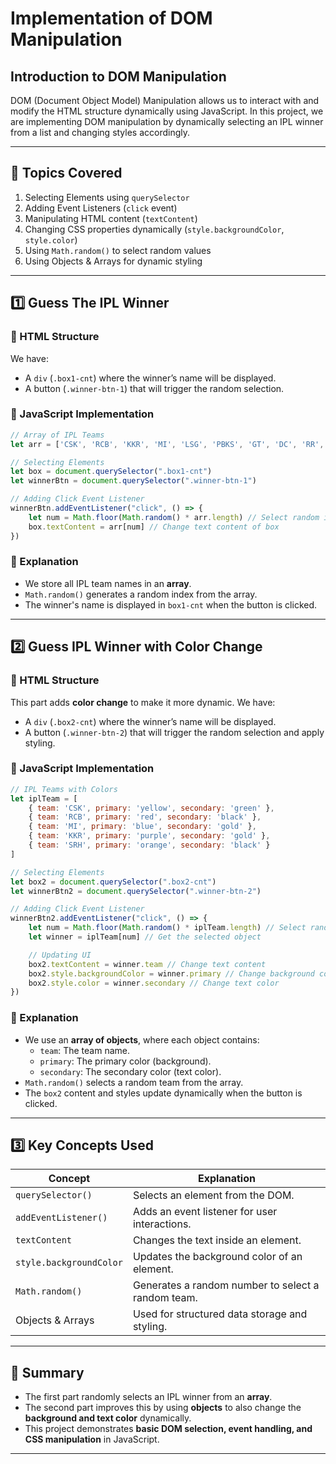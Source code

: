 # **Implementation of DOM Manipulation**  

## **Introduction to DOM Manipulation**
DOM (Document Object Model) Manipulation allows us to interact with and modify the HTML structure dynamically using JavaScript. In this project, we are implementing DOM manipulation by dynamically selecting an IPL winner from a list and changing styles accordingly.

---

## **📌 Topics Covered**
1. Selecting Elements using `querySelector`
2. Adding Event Listeners (`click` event)
3. Manipulating HTML content (`textContent`)
4. Changing CSS properties dynamically (`style.backgroundColor`, `style.color`)
5. Using `Math.random()` to select random values
6. Using Objects & Arrays for dynamic styling

---

## **1️⃣ Guess The IPL Winner**
### **📌 HTML Structure**
We have:
- A `div` (`.box1-cnt`) where the winner’s name will be displayed.
- A button (`.winner-btn-1`) that will trigger the random selection.

### **📌 JavaScript Implementation**
```js
// Array of IPL Teams
let arr = ['CSK', 'RCB', 'KKR', 'MI', 'LSG', 'PBKS', 'GT', 'DC', 'RR', 'SRH']

// Selecting Elements
let box = document.querySelector(".box1-cnt")
let winnerBtn = document.querySelector(".winner-btn-1")

// Adding Click Event Listener
winnerBtn.addEventListener("click", () => {
    let num = Math.floor(Math.random() * arr.length) // Select random index
    box.textContent = arr[num] // Change text content of box
})
```
### **📌 Explanation**
- We store all IPL team names in an **array**.
- `Math.random()` generates a random index from the array.
- The winner's name is displayed in `box1-cnt` when the button is clicked.

---

## **2️⃣ Guess IPL Winner with Color Change**
### **📌 HTML Structure**
This part adds **color change** to make it more dynamic. We have:
- A `div` (`.box2-cnt`) where the winner’s name will be displayed.
- A button (`.winner-btn-2`) that will trigger the random selection and apply styling.

### **📌 JavaScript Implementation**
```js
// IPL Teams with Colors
let iplTeam = [
    { team: 'CSK', primary: 'yellow', secondary: 'green' },
    { team: 'RCB', primary: 'red', secondary: 'black' },
    { team: 'MI', primary: 'blue', secondary: 'gold' },
    { team: 'KKR', primary: 'purple', secondary: 'gold' },
    { team: 'SRH', primary: 'orange', secondary: 'black' }
]

// Selecting Elements
let box2 = document.querySelector(".box2-cnt")
let winnerBtn2 = document.querySelector(".winner-btn-2")

// Adding Click Event Listener
winnerBtn2.addEventListener("click", () => {
    let num = Math.floor(Math.random() * iplTeam.length) // Select random index
    let winner = iplTeam[num] // Get the selected object

    // Updating UI
    box2.textContent = winner.team // Change text content
    box2.style.backgroundColor = winner.primary // Change background color
    box2.style.color = winner.secondary // Change text color
})
```
### **📌 Explanation**
- We use an **array of objects**, where each object contains:
  - `team`: The team name.
  - `primary`: The primary color (background).
  - `secondary`: The secondary color (text color).
- `Math.random()` selects a random team from the array.
- The `box2` content and styles update dynamically when the button is clicked.

---

## **3️⃣ Key Concepts Used**
| Concept | Explanation |
|---------|------------|
| `querySelector()` | Selects an element from the DOM. |
| `addEventListener()` | Adds an event listener for user interactions. |
| `textContent` | Changes the text inside an element. |
| `style.backgroundColor` | Updates the background color of an element. |
| `Math.random()` | Generates a random number to select a random team. |
| Objects & Arrays | Used for structured data storage and styling. |

---

## **🚀 Summary**
- The first part randomly selects an IPL winner from an **array**.
- The second part improves this by using **objects** to also change the **background and text color** dynamically.
- This project demonstrates **basic DOM selection, event handling, and CSS manipulation** in JavaScript.

---